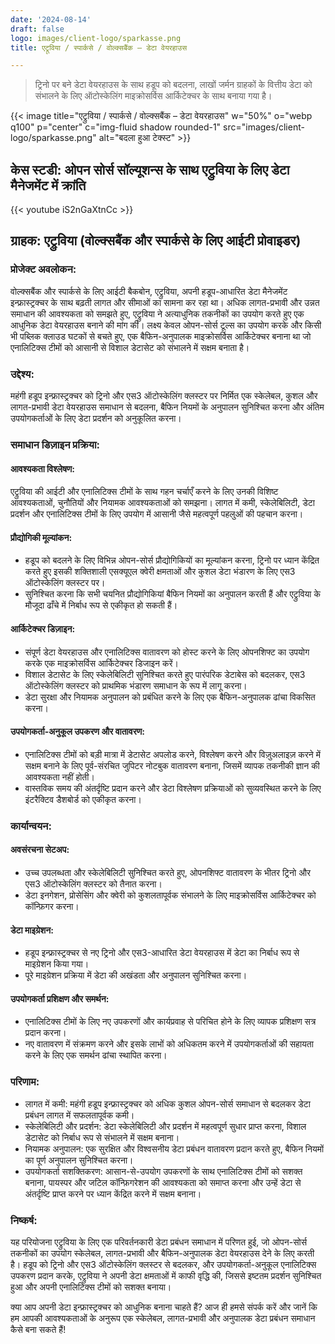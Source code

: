 ```yaml
---
date: '2024-08-14'
draft: false
logo: images/client-logo/sparkasse.png
title: एट्रूविया / स्पार्कसे / वोल्क्सबैंक – डेटा वेयरहाउस

---
```

> ट्रिनो पर बने डेटा वेयरहाउस के साथ हडूप को बदलना, लाखों जर्मन ग्राहकों के वित्तीय डेटा को संभालने के लिए ऑटोस्केलिंग माइक्रोसर्विस आर्किटेक्चर के साथ बनाया गया है।

{{< image title="एट्रुविया / स्पार्कसे / वोल्क्सबैंक – डेटा वेयरहाउस" w="50%" o="webp q100" p="center" c="img-fluid shadow rounded-1" src="images/client-logo/sparkasse.png" alt="बदला हुआ टेक्स्ट" >}}

## केस स्टडी: ओपन सोर्स सॉल्यूशन्स के साथ एट्रुविया के लिए डेटा मैनेजमेंट में क्रांति

{{< youtube iS2nGaXtnCc >}}

## ग्राहक: एट्रुविया (वोल्क्सबैंक और स्पार्कसे के लिए आईटी प्रोवाइडर)

### प्रोजेक्ट अवलोकन:

वोल्क्सबैंक और स्पार्कसे के लिए आईटी बैकबोन, एट्रुविया, अपनी हडूप-आधारित डेटा मैनेजमेंट इन्फ्रास्ट्रक्चर के साथ बढ़ती लागत और सीमाओं का सामना कर रहा था। अधिक लागत-प्रभावी और उन्नत समाधान की आवश्यकता को समझते हुए, एट्रुविया ने अत्याधुनिक तकनीकों का उपयोग करते हुए एक आधुनिक डेटा वेयरहाउस बनाने की मांग की। लक्ष्य केवल ओपन-सोर्स टूल्स का उपयोग करके और किसी भी पब्लिक क्लाउड घटकों से बचते हुए, एक बैफिन-अनुपालक माइक्रोसर्विस आर्किटेक्चर बनाना था जो एनालिटिक्स टीमों को आसानी से विशाल डेटासेट को संभालने में सक्षम बनाता है।

### उद्देश्य:

महंगी हडूप इन्फ्रास्ट्रक्चर को ट्रिनो और एस3 ऑटोस्केलिंग क्लस्टर पर निर्मित एक स्केलेबल, कुशल और लागत-प्रभावी डेटा वेयरहाउस समाधान से बदलना, बैफिन नियमों के अनुपालन सुनिश्चित करना और अंतिम उपयोगकर्ताओं के लिए डेटा प्रदर्शन को अनुकूलित करना।

### समाधान डिज़ाइन प्रक्रिया:

#### आवश्यकता विश्लेषण:

एट्रुविया की आईटी और एनालिटिक्स टीमों के साथ गहन चर्चाएँ करने के लिए उनकी विशिष्ट आवश्यकताओं, चुनौतियों और नियामक आवश्यकताओं को समझना।
लागत में कमी, स्केलेबिलिटी, डेटा प्रदर्शन और एनालिटिक्स टीमों के लिए उपयोग में आसानी जैसे महत्वपूर्ण पहलुओं की पहचान करना।

#### प्रौद्योगिकी मूल्यांकन:

- हडूप को बदलने के लिए विभिन्न ओपन-सोर्स प्रौद्योगिकियों का मूल्यांकन करना, ट्रिनो पर ध्यान केंद्रित करते हुए इसकी शक्तिशाली एसक्यूएल क्वेरी क्षमताओं और कुशल डेटा भंडारण के लिए एस3 ऑटोस्केलिंग क्लस्टर पर।
- सुनिश्चित करना कि सभी चयनित प्रौद्योगिकियां बैफिन नियमों का अनुपालन करती हैं और एट्रुविया के मौजूदा ढाँचे में निर्बाध रूप से एकीकृत हो सकती हैं।

#### आर्किटेक्चर डिज़ाइन:

- संपूर्ण डेटा वेयरहाउस और एनालिटिक्स वातावरण को होस्ट करने के लिए ओपनशिफ्ट का उपयोग करके एक माइक्रोसर्विस आर्किटेक्चर डिजाइन करें।
- विशाल डेटासेट के लिए स्केलेबिलिटी सुनिश्चित करते हुए पारंपरिक डेटाबेस को बदलकर, एस3 ऑटोस्केलिंग क्लस्टर को प्राथमिक भंडारण समाधान के रूप में लागू करना।
- डेटा सुरक्षा और नियामक अनुपालन को प्रबंधित करने के लिए एक बैफिन-अनुपालक ढांचा विकसित करना।

#### उपयोगकर्ता-अनुकूल उपकरण और वातावरण:

- एनालिटिक्स टीमों को बड़ी मात्रा में डेटासेट अपलोड करने, विश्लेषण करने और विज़ुअलाइज़ करने में सक्षम बनाने के लिए पूर्व-संरचित जुपिटर नोटबुक वातावरण बनाना, जिसमें व्यापक तकनीकी ज्ञान की आवश्यकता नहीं होती।
- वास्तविक समय की अंतर्दृष्टि प्रदान करने और डेटा विश्लेषण प्रक्रियाओं को सुव्यवस्थित करने के लिए इंटरैक्टिव डैशबोर्ड को एकीकृत करना।

### कार्यान्वयन:

#### अवसंरचना सेटअप:

- उच्च उपलब्धता और स्केलेबिलिटी सुनिश्चित करते हुए, ओपनशिफ्ट वातावरण के भीतर ट्रिनो और एस3 ऑटोस्केलिंग क्लस्टर को तैनात करना।
- डेटा इनगेशन, प्रोसेसिंग और क्वेरी को कुशलतापूर्वक संभालने के लिए माइक्रोसर्विस आर्किटेक्चर को कॉन्फ़िगर करना।

#### डेटा माइग्रेशन:

- हडूप इन्फ्रास्ट्रक्चर से नए ट्रिनो और एस3-आधारित डेटा वेयरहाउस में डेटा का निर्बाध रूप से माइग्रेशन किया गया।
- पूरे माइग्रेशन प्रक्रिया में डेटा की अखंडता और अनुपालन सुनिश्चित करना।

#### उपयोगकर्ता प्रशिक्षण और समर्थन:

- एनालिटिक्स टीमों के लिए नए उपकरणों और कार्यप्रवाह से परिचित होने के लिए व्यापक प्रशिक्षण सत्र प्रदान करना।
- नए वातावरण में संक्रमण करने और इसके लाभों को अधिकतम करने में उपयोगकर्ताओं की सहायता करने के लिए एक समर्थन ढांचा स्थापित करना।

### परिणाम:

- लागत में कमी: महंगी हडूप इन्फ्रास्ट्रक्चर को अधिक कुशल ओपन-सोर्स समाधान से बदलकर डेटा प्रबंधन लागत में सफलतापूर्वक कमी।
- स्केलेबिलिटी और प्रदर्शन: डेटा स्केलेबिलिटी और प्रदर्शन में महत्वपूर्ण सुधार प्राप्त करना, विशाल डेटासेट को निर्बाध रूप से संभालने में सक्षम बनाना।
- नियामक अनुपालन: एक सुरक्षित और विश्वसनीय डेटा प्रबंधन वातावरण प्रदान करते हुए, बैफिन नियमों का पूर्ण अनुपालन सुनिश्चित करना।
- उपयोगकर्ता सशक्तिकरण: आसान-से-उपयोग उपकरणों के साथ एनालिटिक्स टीमों को सशक्त बनाना, पायस्पर और जटिल कॉन्फ़िगरेशन की आवश्यकता को समाप्त करना और उन्हें डेटा से अंतर्दृष्टि प्राप्त करने पर ध्यान केंद्रित करने में सक्षम बनाना।

### निष्कर्ष:

यह परियोजना एट्रुविया के लिए एक परिवर्तनकारी डेटा प्रबंधन समाधान में परिणत हुई, जो ओपन-सोर्स तकनीकों का उपयोग स्केलेबल, लागत-प्रभावी और बैफिन-अनुपालक डेटा वेयरहाउस देने के लिए करती है। हडूप को ट्रिनो और एस3 ऑटोस्केलिंग क्लस्टर से बदलकर, और उपयोगकर्ता-अनुकूल एनालिटिक्स उपकरण प्रदान करके, एट्रुविया ने अपनी डेटा क्षमताओं में काफी वृद्धि की, जिससे इष्टतम प्रदर्शन सुनिश्चित हुआ और अपनी एनालिटिक्स टीमों को सशक्त बनाया।

क्या आप अपनी डेटा इन्फ्रास्ट्रक्चर को आधुनिक बनाना चाहते हैं? आज ही हमसे संपर्क करें और जानें कि हम आपकी आवश्यकताओं के अनुरूप एक स्केलेबल, लागत-प्रभावी और अनुपालक डेटा प्रबंधन समाधान कैसे बना सकते हैं!
